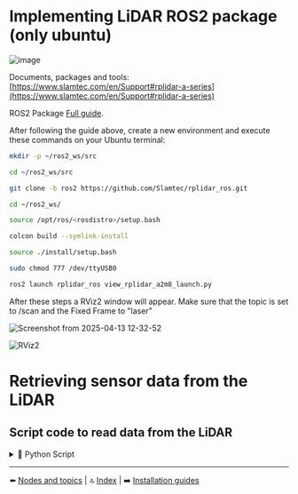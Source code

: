 # Implementing LiDAR ROS2 package (only ubuntu)
![image](https://github.com/user-attachments/assets/bb9dfcd6-6884-4252-855d-483c64913795)

Documents, packages and tools: [https://www.slamtec.com/en/Support#rplidar-a-series](https://www.slamtec.com/en/Support#rplidar-a-series)

ROS2 Package [Full guide](https://github.com/Slamtec/rplidar_ros/tree/ros2).

After following the guide above, create a new environment and execute these commands on your Ubuntu terminal:

````bash
mkdir -p ~/ros2_ws/src
````
````bash
cd ~/ros2_ws/src
````
````bash
git clone -b ros2 https://github.com/Slamtec/rplidar_ros.git
````
````bash
cd ~/ros2_ws/
````
````bash
source /opt/ros/<rosdistro>/setup.bash
````
````bash
colcon build --symlink-install
````
````bash
source ./install/setup.bash
````
````bash
sudo chmod 777 /dev/ttyUSB0
````
````bash
ros2 launch rplidar_ros view_rplidar_a2m8_launch.py
````
After these steps a RViz2 window will appear. Make sure that the topic is set to /scan and the Fixed Frame to "laser"

![Screenshot from 2025-04-13 12-32-52](https://github.com/user-attachments/assets/d55d1b3a-c6bc-4b53-975a-cf20d37777aa)


![RViz2](https://github.com/user-attachments/assets/6adccf89-6fe4-4c80-ada2-616be50cbd76)

# Retrieving sensor data from the LiDAR

## Script code to read data from the LiDAR

<details><summary>📜 Python Script </summary>
  
````python
import rclpy
from rclpy.node import Node
from sensor_msgs.msg import LaserScan

class SensorListener(Node):
    """
    This node subscribes to the '/scan' topic, which publishes LaserScan data
    from a LiDAR sensor. Each time a new scan is available, it logs the distance
    at the 0th index, just as a simple example.
    """

    def __init__(self):
        super().__init__('RPLIDAR_listener')
        # Create a subscription to the '/scan' topic, expecting LaserScan messages.
        self.subscription = self.create_subscription(
            LaserScan,
            '/scan',
            self.scan_callback,
            10  # QoS (quality of service) history depth.
        )
        # Prevent unused variable warning (good practice in Python).
        self.subscription  

    def scan_callback(self, msg):
        """
        Callback function that gets called whenever a new LaserScan message
        arrives. We log the reading at the 0th index as an example.
        """
        if msg.ranges:
            self.get_logger().info(f"Distance at angle 0: {msg.ranges[0]}")

def main(args=None):
    # Initialize rclpy for Python.
    rclpy.init(args=args)
    node = SensorListener()

    # Spin the node so callbacks are processed.
    rclpy.spin(node)

    # Clean up and shutdown.
    node.destroy_node()
    rclpy.shutdown()

if __name__ == '__main__':
    main()
````
</details>

---

⬅️ [Nodes and topics](02_nodes_topics.md) | 🔝 [Index](README.md) | ➡️ [Installation guides](04_installations.md)
